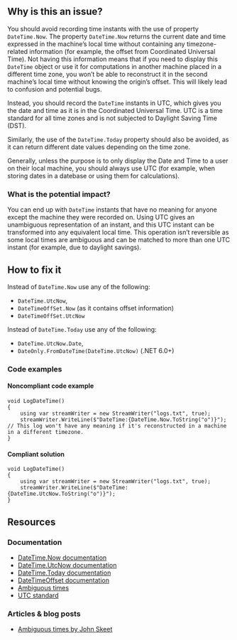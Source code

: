 ## Why is this an issue?

You should avoid recording time instants with the use of property `DateTime.Now`. The property `DateTime.Now` returns the
current date and time expressed in the machine’s local time without containing any timezone-related information (for example, the offset from
Coordinated Universal Time). Not having this information means that if you need to display this `DateTime` object or use it for
computations in another machine placed in a different time zone, you won’t be able to reconstruct it in the second machine’s local time without
knowing the origin’s offset. This will likely lead to confusion and potential bugs.

Instead, you should record the `DateTime` instants in UTC, which gives you the date and time as it is in the Coordinated Universal Time.
UTC is a time standard for all time zones and is not subjected to Daylight Saving Time (DST).

Similarly, the use of the `DateTime.Today` property should also be avoided, as it can return different date values depending on the time
zone.

Generally, unless the purpose is to only display the Date and Time to a user on their local machine, you should always use UTC (for example, when
storing dates in a datebase or using them for calculations).

### What is the potential impact?

You can end up with `DateTime` instants that have no meaning for anyone except the machine they were recorded on. Using UTC gives an
unambiguous representation of an instant, and this UTC instant can be transformed into any equivalent local time. This operation isn’t reversible as
some local times are ambiguous and can be matched to more than one UTC instant (for example, due to daylight savings).

## How to fix it

Instead of `DateTime.Now` use any of the following:

-   `DateTime.UtcNow`,
-   `DateTimeOffSet.Now` (as it contains offset information)
-   `DateTimeOffSet.UtcNow`

Instead of `DateTime.Today` use any of the following:

-   `DateTime.UtcNow.Date`,
-   `DateOnly.FromDateTime(DateTime.UtcNow)` (.NET 6.0+)

### Code examples

#### Noncompliant code example

    void LogDateTime()
    {
        using var streamWriter = new StreamWriter("logs.txt", true);
        streamWriter.WriteLine($"DateTime:{DateTime.Now.ToString("o")}"); // This log won't have any meaning if it's reconstructed in a machine in a different timezone.
    }

#### Compliant solution

    void LogDateTime()
    {
        using var streamWriter = new StreamWriter("logs.txt", true);
        streamWriter.WriteLine($"DateTime:{DateTime.UtcNow.ToString("o")}");
    }

## Resources

### Documentation

-   [DateTime.Now documentation](https://learn.microsoft.com/en-us/dotnet/api/system.datetime.now)
-   [DateTime.UtcNow documentation](https://learn.microsoft.com/en-us/dotnet/api/system.datetime.utcnow)
-   [DateTime.Today documentation](https://learn.microsoft.com/en-us/dotnet/api/system.datetime.today)
-   [DateTimeOffset documentation](https://learn.microsoft.com/en-us/dotnet/api/system.datetimeoffset)
-   [Ambiguous times](https://learn.microsoft.com/en-us/dotnet/standard/datetime/resolve-ambiguous-times)
-   [UTC standard](https://www.timeanddate.com/time/zone/timezone/utc)

### Articles & blog posts

-   [Ambiguous times by John Skeet](https://stackoverflow.com/a/2580518)